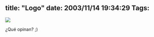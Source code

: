 title: "Logo"
date: 2003/11/14 19:34:29
Tags: 
---
<p><img src="http://web.archive.org/web/20031125134728/http://damog.net/files/logomx.png"/></p>

<p>¿Qué opinan? ;)</p>
